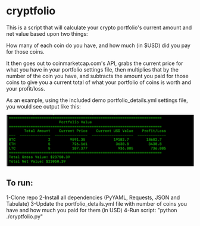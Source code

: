 # cryptfolio

This is a script that will calculate your crypto portfolio's current amount and net value based upon two things:

How many of each coin do you have, and how much (in $USD) did you pay for those coins.

It then goes out to coinmarketcap.com's API, grabs the current price for what you have in your portfolio settings file, then multiplies that by the number of the coin you have, and subtracts the amount you paid for those coins to give you a current total of what your portfolio of coins is worth and your profit/loss.

As an example, using the included demo portfolio_details.yml settings file, you would see output like this:

![Image](output.png)

## To run:

1-Clone repo
2-Install all dependencies (PyYAML, Requests, JSON and Tabulate)
3-Update the portfolio_details.yml file with number of coins you have and how much you paid for them (in USD)
4-Run script:  "python ./cryptfolio.py"
